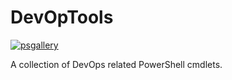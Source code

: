 # DevOpTools

[![psgallery](https://img.shields.io/powershellgallery/v/DevOpTools)](https://www.powershellgallery.com/packages/DevOpTools)

A collection of DevOps related PowerShell cmdlets.
